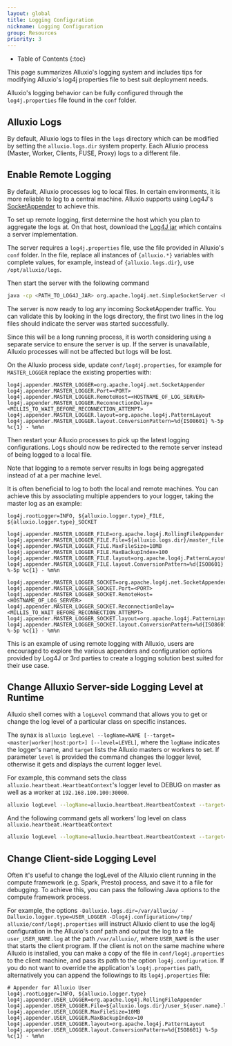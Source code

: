 ```yaml
---
layout: global
title: Logging Configuration
nickname: Logging Configuration
group: Resources
priority: 3
---
```


* Table of Contents
{:toc}

This page summarizes Alluxio's logging system and includes tips for modifying Alluxio's log4j
properties file to best suit deployment needs.

Alluxio's logging behavior can be fully configured through the `log4j.properties` file found in the
`conf` folder.

## Alluxio Logs

By default, Alluxio logs to files in the `logs` directory which can be modified by setting the
`alluxio.logs.dir` system property. Each Alluxio process (Master, Worker, Clients, FUSE, Proxy)
logs to a different file.

## Enable Remote Logging

By default, Alluxio processes log to local files. In certain environments, it is more reliable to
log to a central machine. Alluxio supports using Log4J's
[SocketAppender](https://logging.apache.org/log4j/1.2/apidocs/org/apache/log4j/net/SocketAppender.html)
to achieve this.

To set up remote logging, first determine the host which you plan to aggregate the logs at. On that
host, download the [Log4J jar](https://mvnrepository.com/artifact/log4j/log4j/1.2.17) which contains
a server implementation.

The server requires a `log4j.properties` file, use the file provided in Alluxio's `conf` folder. In
the file, replace all instances of `{alluxio.*}` variables with complete values, for example,
instead of `{alluxio.logs.dir}`, use `/opt/alluxio/logs`.

Then start the server with the following command

```bash
java -cp <PATH_TO_LOG4J_JAR> org.apache.log4j.net.SimpleSocketServer <PORT> <PATH_TO_LOG4J_PROPERTIES>
```

The server is now ready to log any incoming SocketAppender traffic. You can validate this by looking
in the logs directory, the first two lines in the log files should indicate the server was started
successfully.

Since this will be a long running process, it is worth considering using a separate service to
ensure the server is up. If the server is unavailable, Alluxio processes will not be affected but
logs will be lost.

On the Alluxio process side, update `conf/log4j.properties`, for example for `MASTER_LOGGER` replace
the existing properties with:

```
log4j.appender.MASTER_LOGGER=org.apache.log4j.net.SocketAppender
log4j.appender.MASTER_LOGGER.Port=<PORT>
log4j.appender.MASTER_LOGGER.RemoteHost=<HOSTNAME_OF_LOG_SERVER>
log4j.appender.MASTER_LOGGER.ReconnectionDelay=<MILLIS_TO_WAIT_BEFORE_RECONNECTION_ATTEMPT>
log4j.appender.MASTER_LOGGER.layout=org.apache.log4j.PatternLayout
log4j.appender.MASTER_LOGGER.layout.ConversionPattern=%d{ISO8601} %-5p %c{1} - %m%n
```

Then restart your Alluxio processes to pick up the latest logging configurations. Logs should now be
redirected to the remote server instead of being logged to a local file.

Note that logging to a remote server results in logs being aggregated instead of at a per machine
level.

It is often beneficial to log to both the local and remote machines. You can achieve this by
associating multiple appenders to your logger, taking the master log as an example:

```
log4j.rootLogger=INFO, ${alluxio.logger.type}_FILE, ${alluxio.logger.type}_SOCKET

log4j.appender.MASTER_LOGGER_FILE=org.apache.log4j.RollingFileAppender
log4j.appender.MASTER_LOGGER_FILE.File=${alluxio.logs.dir}/master_file.log
log4j.appender.MASTER_LOGGER_FILE.MaxFileSize=10MB
log4j.appender.MASTER_LOGGER_FILE.MaxBackupIndex=100
log4j.appender.MASTER_LOGGER_FILE.layout=org.apache.log4j.PatternLayout
log4j.appender.MASTER_LOGGER_FILE.layout.ConversionPattern=%d{ISO8601} %-5p %c{1} - %m%n

log4j.appender.MASTER_LOGGER_SOCKET=org.apache.log4j.net.SocketAppender
log4j.appender.MASTER_LOGGER_SOCKET.Port=<PORT>
log4j.appender.MASTER_LOGGER_SOCKET.RemoteHost=<HOSTNAME_OF_LOG_SERVER>
log4j.appender.MASTER_LOGGER_SOCKET.ReconnectionDelay=<MILLIS_TO_WAIT_BEFORE_RECONNECTION_ATTEMPT>
log4j.appender.MASTER_LOGGER_SOCKET.layout=org.apache.log4j.PatternLayout
log4j.appender.MASTER_LOGGER_SOCKET.layout.ConversionPattern=%d{ISO8601} %-5p %c{1} - %m%n
```

This is an example of using remote logging with Alluxio, users are encouraged to explore the various
appenders and configuration options provided by Log4J or 3rd parties to create a logging solution
best suited for their use case.

## Change Alluxio Server-side Logging Level at Runtime

Alluxio shell comes with a `logLevel` command that allows you to get or change the log level of a particular class on specific
instances.

The synax is `alluxio logLevel --logName=NAME [--target=<master|worker|host:port>] [--level=LEVEL]`, where the `logName`
indicates the logger's name, and `target` lists the Alluxio masters or workers to set. If parameter `level` is provided the command
changes the logger level, otherwise it gets and displays the current logger level.

For example, this command sets the class `alluxio.heartbeat.HeartbeatContext`'s logger level to DEBUG on master as well as a worker at `192.168.100.100:30000`.

```bash
alluxio logLevel --logName=alluxio.heartbeat.HeartbeatContext --target=master,192.168.100.100:30000 --level=DEBUG
```

And the following command gets all workers' log level on class `alluxio.heartbeat.HeartbeatContext`
```bash
alluxio logLevel --logName=alluxio.heartbeat.HeartbeatContext --target=workers
```

## Change Client-side Logging Level

Often it's useful to change the logLevel of the Alluxio client running in the compute framework (e.g. Spark, Presto) process, and save it to a file for debugging. To achieve this, you can pass the following Java options to the compute
framework process.

For example, the options `-Dalluxio.logs.dir=/var/alluxio/ -Dalluxio.logger.type=USER_LOGGER -Dlog4j.configuration=/tmp/
alluxio/conf/log4j.properties` will instruct Alluxio client to use the log4j configuration in the Alluxio's conf path and
output the log to a file `user_USER_NAME.log` at the path `/var/alluxio/`, where `USER_NAME` is the user that starts the client program. If the client is not on the same machine where Alluxio is installed, you can make a copy of the file in `conf/log4j.properties` to the client machine, and pass its path to the option `log4j.configuration`. If you do not want to override the application's `log4j.properties` path, alternatively you can append the followings to its `log4j.properties` file:

```
# Appender for Alluxio User
log4j.rootLogger=INFO, ${alluxio.logger.type}
log4j.appender.USER_LOGGER=org.apache.log4j.RollingFileAppender
log4j.appender.USER_LOGGER.File=${alluxio.logs.dir}/user_${user.name}.log
log4j.appender.USER_LOGGER.MaxFileSize=10MB
log4j.appender.USER_LOGGER.MaxBackupIndex=10
log4j.appender.USER_LOGGER.layout=org.apache.log4j.PatternLayout
log4j.appender.USER_LOGGER.layout.ConversionPattern=%d{ISO8601} %-5p %c{1} - %m%n
```
